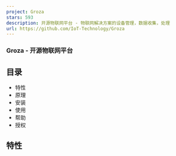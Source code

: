 ```yaml
---
project: Groza
stars: 593
description: 开源物联网平台 - 物联网解决方案的设备管理，数据收集，处理
url: https://github.com/IoT-Technology/Groza
---
```


### Groza - 开源物联网平台

目录
--

-   特性
-   原理
-   安装
-   使用
-   帮助
-   授权

特性
--
